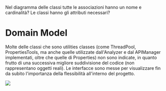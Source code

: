 Nel diagramma delle classi tutte le
associazioni hanno un nome e cardinalità? Le classi hanno gli
attributi necessari?

# Domain Model

Molte delle classi che sono utilities classes (come ThreadPool, PropertiesTools, ma anche quelle utilizzate
dall'Analyzer e dal APIManager implementati, oltre che quelle di Properties) non sono indicate, in quanto
frutto di una successiva migliore suddivisione del codice (non rappresentano oggetti reali).
Le interfacce sono messe per visualizzare fin da subito l'importanza della flessibilità all'interno del progetto.

<img src="../images/Domain.jpg"/>